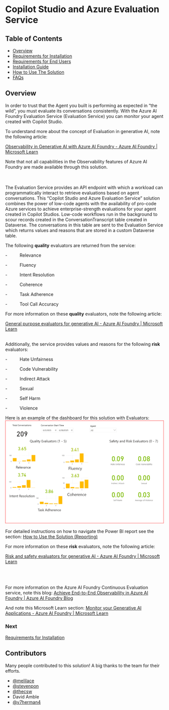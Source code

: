 # Copilot Studio and Azure Evaluation Service

## Table of Contents
- [Overview](#overview)
- [Requirements for Installation](documentation/requirements-for-installation.md)
- [Requirements for End Users](documentation/requirements-for-endusers.md)
- [Installation Guide](documentation/installation.md)
- [How to Use The Solution](documentation/howtousereporting.md)
- [FAQs](documentation/faq.md)

## Overview

In order to trust that the Agent you built is performing as expected in “the wild”, you must evaluate its conversations consistently. With the Azure AI Foundry Evaluation Service (Evaluation Service) you can monitor your agent created with Copilot Studio.

To understand more about the concept of Evaluation in generative AI, note the following article:

[Observability in Generative AI with Azure AI Foundry - Azure AI Foundry | Microsoft Learn](https://learn.microsoft.com/en-us/azure/ai-foundry/concepts/observability)

Note that not all capabilities in the Observability features of Azure AI Foundry are made available through this solution.<br><br><br>


The Evaluation Service provides an API endpoint with which a workload can programmatically interact to retrieve evaluations based on agent conversations. This “Copilot Studio and Azure Evaluation Service” solution combines the power of low-code agents with the availability of pro-code Azure services to achieve enterprise-strength evaluations for your agent created in Copilot Studios. Low-code workflows run in the background to scour records created in the ConversationTranscript table created in Dataverse. The conversations in this table are sent to the Evaluation Service which returns values and reasons that are stored in a custom Dataverse table.

The following **quality** evaluators are returned from the service:

\-          Relevance

\-          Fluency

\-          Intent Resolution

\-          Coherence

\-          Task Adherence

\-          Tool Call Accuracy

For more information on these **quality** evaluators, note the following article:

[General purpose evaluators for generative AI - Azure AI Foundry | Microsoft Learn](https://learn.microsoft.com/en-us/azure/ai-foundry/concepts/evaluation-evaluators/general-purpose-evaluators)
<br><br>

Additionally, the service provides values and reasons for the following **risk** evaluators:

\-          Hate Unfairness

\-          Code Vulnerability

\-          Indirect Attack

\-          Sexual

\-          Self Harm

\-          Violence

Here is an example of the dashboard for this solution with Evaluators:
![Figure 0‑1](documentation/images/1-Report-Dashboard.png)

For detailed instructions on how to navigate the Power BI report see the section:
[How to Use the Solution (Reporting) ](documentation/howtousereporting.md)

For more information on these **risk** evaluators, note the following article:

[Risk and safety evaluators for generative AI - Azure AI Foundry | Microsoft Learn](https://learn.microsoft.com/en-us/azure/ai-foundry/concepts/evaluation-evaluators/risk-safety-evaluators)

<br><br><br>
For more information on the Azure AI Foundry Continuous Evaluation service, note this blog: [Achieve End-to-End Observability in Azure AI Foundry | Azure AI Foundry Blog](https://devblogs.microsoft.com/foundry/achieve-end-to-end-observability-in-azure-ai-foundry/)

And note this Microsoft Learn section: [Monitor your Generative AI Applications - Azure AI Foundry | Microsoft Learn](https://learn.microsoft.com/en-us/azure/ai-foundry/how-to/monitor-applications)

### Next
[Requirements for Installation](documentation/requirements-for-installation.md)

## Contributors
Many people contributed to this solution! A big thanks to the team for their efforts.
- [@melilace](https://github.com/melilace)
- [@stevenpon](https://github.com/stevepon)
- [@thecsw](https://github.com/thecsw)
- David Amble
- [@v7herman4](https://github.com/v7herman4)
